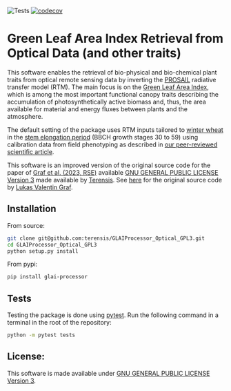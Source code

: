 ![Tests](https://github.com/terensis/GLAIProcessor_Optical_GPL3/actions/workflows/python-app.yml/badge.svg)
[![codecov](https://codecov.io/gh/terensis/GLAIProcessor_Optical_GPL3/graph/badge.svg?token=VFfwEUJmZT)](https://codecov.io/gh/terensis/GLAIProcessor_Optical_GPL3)

# Green Leaf Area Index Retrieval from Optical Data (and other traits)

This software enables the retrieval of bio-physical and bio-chemical plant traits from optical remote sensing data by inverting the [PROSAIL](http://teledetection.ipgp.jussieu.fr/prosail/) radiative transfer model (RTM). The main focus is on the [Green Leaf Area Index](https://www.sciencedirect.com/topics/agricultural-and-biological-sciences/leaf-area-index), which is among the most important functional canopy traits describing the accumulation of photosynthetically active biomass and, thus, the area available for material and energy fluxes between plants and the atmosphere.

The default setting of the package uses RTM inputs tailored to [winter wheat](https://en.wikipedia.org/wiki/Winter_wheat) in the [stem elongation period](http://corn.agronomy.wisc.edu/Crops/Wheat/L007.aspx) (BBCH growth stages 30 to 59) using calibration data from field phenotyping as described in [our peer-reviewed scientific article](https://doi.org/10.1016/j.rse.2023.113860).

This software is an improved version of the original source code for the paper of [Graf et al. (2023, RSE)](https://doi.org/10.1016/j.rse.2023.113860) available [GNU GENERAL PUBLIC LICENSE Version 3](/LICENSE) made available by [Terensis](https://ethz.ch/en/industry/entrepreneurship/find-offers-programs-space-grants-for-entrepreneurs/pioneer-fellowship/2023/terensis.html). See [here](https://github.com/EOA-team/sentinel2_crop_traits) for the original source code by [Lukas Valentin Graf](https://github.com/lukasValentin).

## Installation

From source:

```bash
git clone git@github.com:terensis/GLAIProcessor_Optical_GPL3.git
cd GLAIProcessor_Optical_GPL3
python setup.py install
```

From pypi:

```bash
pip install glai-processor
```

## Tests

Testing the package is done using [pytest](https://docs.pytest.org/en/7.4.x/). Run the following command in a terminal in the root of the repository:

```bash
python -m pytest tests
```

## License:

This software is made available under [GNU GENERAL PUBLIC LICENSE Version 3](/LICENSE).
